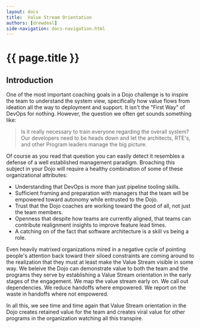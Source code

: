 ```yaml
---
layout: docs
title:  Value Stream Orientation
authors: [drewdeal]
side-navigation: docs-navigation.html
---
```


# {{ page.title }}

## Introduction

One of the most important coaching goals in a Dojo challenge is to inspire the team to understand the system view, specifically how value flows from ideation all the way to deployment and support. It isn't the "First Way" of DevOps for nothing. However, the question we often get sounds something like:

> Is it really necessary to train everyone regarding the overall system? Our developers need to be heads down and let the architects, RTE's, and other Program leaders manage the big picture.

Of course as you read that question you can easily detect it resembles a defense of a well established management paradigm. Broaching this subject in your Dojo will require a healthy combination of some of these organizational attributes:

* Understanding that DevOps is more than just pipeline tooling skills.
* Sufficient framing and preparation with managers that the team will be empowered toward autonomy while entrusted to the Dojo.
* Trust that the Dojo coaches are working toward the good of all, not just the team members.
* Openness that despite how teams are currently aligned, that teams can contribute realignment insights to improve feature lead times. 
* A catching on of the fact that software architecture is a skill vs being a role.

Even heavily matrixed organizations mired in a negative cycle of pointing people's attention back toward their siloed constraints are coming around to the realization that they must at least make the Value Stream visible in some way. We beleive the Dojo can demonstrate value to both the team and the programs they serve by establishing a Value Stream orientation in the early stages of the engagement. We map the value stream early on. We call out dependencies. We reduce handoffs where empowered. We report on the waste in handoffs where not empowered. 

In all this, we see time and time again that Value Stream orientation in the Dojo creates retained value for the team and creates viral value for other programs in the organization watching all this transpire. 